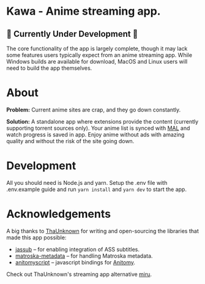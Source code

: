 # Kawa - Anime streaming app.

## 🚧 Currently Under Development 🚧

The core functionality of the app is largely complete, though it may lack some features users typically expect from an anime streaming app. While Windows builds are available for download, MacOS and Linux users will need to build the app themselves.

# About

**Problem:** Current anime sites are crap, and they go down constantly.

**Solution:** A standalone app where extensions provide the content (currently supporting torrent sources only). Your anime list is synced with [MAL](https://myanimelist.net/) and watch progress is saved in app. Enjoy anime without ads with amazing quality and without the risk of the site going down.

# Development

All you should need is Node.js and yarn. Setup the .env file with .env.example guide and run `yarn install` and `yarn dev` to start the app.

# Acknowledgements

A big thanks to [ThaUnknown](https://github.com/ThaUnknown) for writing and open-sourcing the libraries that made this app possible:

- [jassub](https://github.com/ThaUnknown/jassub) – for enabling integration of ASS subtitles.
- [matroska-metadata](https://github.com/ThaUnknown/matroska-metadata) – for handling Matroska metadata.
- [anitomyscript](https://github.com/ThaUnknown/anitomyscript) – javascript bindings for [Anitomy](https://github.com/erengy/anitomy).

Check out ThaUnknown's streaming app alternative [miru](https://github.com/ThaUnknown/miru).
